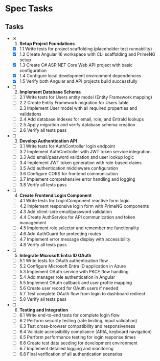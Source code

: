 # Spec Tasks

## Tasks

- [x] 1. **Setup Project Foundations**
  - [x] 1.1 Write tests for project scaffolding (placeholder test runnability)
  - [x] 1.2 Create Angular 16 workspace with CLI scaffolding and PrimeNG setup
  - [x] 1.3 Create C# ASP.NET Core Web API project with basic configuration
  - [x] 1.4 Configure local development environment dependencies
  - [x] 1.5 Verify both Angular and API projects build successfully

- [ ] 2. **Implement Database Schema**
  - [ ] 2.1 Write tests for Users entity model (Entity Framework mapping)
  - [ ] 2.2 Create Entity Framework migration for Users table
  - [ ] 2.3 Implement User model with all required properties and validations
  - [ ] 2.4 Add database indexes for email, role, and EntraId lookups
  - [ ] 2.5 Apply migration and verify database schema creation
  - [ ] 2.6 Verify all tests pass

- [ ] 3. **Develop Authentication API**
  - [ ] 3.1 Write tests for AuthController login endpoint
  - [ ] 3.2 Implement AuthController with JWT token service integration
  - [ ] 3.3 Add email/password validation and user lookup logic
  - [ ] 3.4 Implement JWT token generation with role-based claims
  - [ ] 3.5 Add authentication middleware configuration
  - [ ] 3.6 Configure CORS for frontend communication
  - [ ] 3.7 Implement comprehensive error handling and logging
  - [ ] 3.8 Verify all tests pass

- [ ] 4. **Create Frontend Login Component**
  - [ ] 4.1 Write tests for LoginComponent reactive form logic
  - [ ] 4.2 Implement responsive login form with PrimeNG components
  - [ ] 4.3 Add client-side email/password validation
  - [ ] 4.4 Create AuthService for API communication and token management
  - [ ] 4.5 Implement role selector and remember me functionality
  - [ ] 4.6 Add AuthGuard for protecting routes
  - [ ] 4.7 Implement error message display with accessibility
  - [ ] 4.8 Verify all tests pass

- [ ] 5. **Integrate Microsoft Entra ID OAuth**
  - [ ] 5.1 Write tests for OAuth authentication flow
  - [ ] 5.2 Configure Microsoft Entra ID application in Azure
  - [ ] 5.3 Implement OAuth service with PKCE flow handling
  - [ ] 5.4 Add manager role authentication in Angular
  - [ ] 5.5 Implement OAuth callback and user profile mapping
  - [ ] 5.6 Create user record for OAuth users if needed
  - [ ] 5.7 Test complete OAuth flow from login to dashboard redirect
  - [ ] 5.8 Verify all tests pass

- [ ] 6. **Testing and Integration**
  - [ ] 6.1 Write end-to-end tests for complete login flow
  - [ ] 6.2 Perform security testing (rate limiting, input validation)
  - [ ] 6.3 Test cross-browser compatibility and responsiveness
  - [ ] 6.4 Validate accessibility compliance (ARIA, keyboard navigation)
  - [ ] 6.5 Perform performance testing for login response times
  - [ ] 6.6 Create test data seeding for development environment
  - [ ] 6.7 Implement detailed logging and monitoring
  - [ ] 6.8 Final verification of all authentication scenarios
